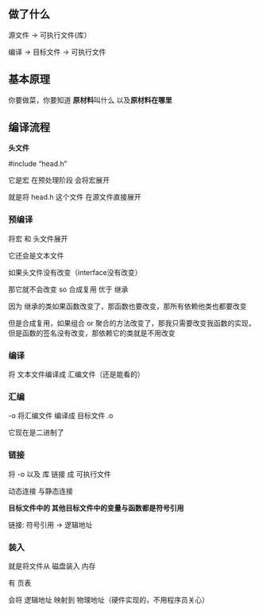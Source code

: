 

## 做了什么

源文件 -> 可执行文件(库）

编译 -> 目标文件 -> 可执行文件 



## 基本原理

你要做菜，你要知道 **原材料**叫什么 以及**原材料在哪里**



## 编译流程

**头文件**

#include “head.h”

它是宏 在预处理阶段 会将宏展开

就是将 head.h 这个文件 在源文件直接展开



### 预编译

将宏 和 头文件展开

它还会是文本文件

如果头文件没有改变（interface没有改变）

那它就不会改变 so 合成复用 优于 继承

因为 继承的类如果函数改变了，那函数也要改变，那所有依赖他类也都要改变

但是合成复用，如果组合 or 聚合的方法改变了，那我只需要改变我函数的实现，但是函数的签名没有改变，那依赖它的类就是不用改变 



### 编译

将 文本文件编译成 汇编文件（还是能看的）



### 汇编

-o 将汇编文件 编译成 目标文件 .o

它现在是二进制了



### 链接

将 -o 以及 库 链接 成 可执行文件

动态连接 与静态连接

**目标文件中的 其他目标文件中的变量与函数都是符号引用**

链接:  符号引用 -> 逻辑地址



### 装入

就是将文件从 磁盘装入 内存

有 页表

会将 逻辑地址 映射到 物理地址（硬件实现的，不用程序员关心）





